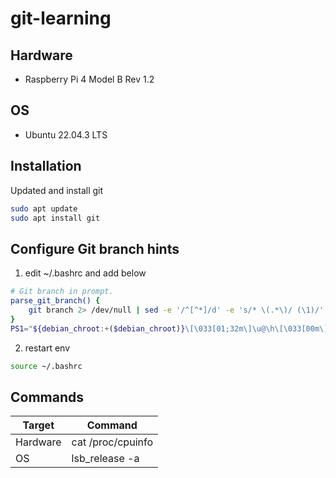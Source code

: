 # git-learning
## Hardware
- Raspberry Pi 4 Model B Rev 1.2

## OS
- Ubuntu 22.04.3 LTS

## Installation
Updated and install git
```sh
sudo apt update
sudo apt install git
```

## Configure Git branch hints
1. edit ~/.bashrc and add below
```sh
# Git branch in prompt.
parse_git_branch() {
    git branch 2> /dev/null | sed -e '/^[^*]/d' -e 's/* \(.*\)/ (\1)/'
}
PS1="${debian_chroot:+($debian_chroot)}\[\033[01;32m\]\u@\h\[\033[00m\]:\[\033[01;34m\]\w\[\033[31m\]\$(parse_git_branch)\[\033[00m\] $ "
```
2. restart env
```sh
source ~/.bashrc
```


## Commands
| Target | Command |
| ------ | ------ |
| Hardware | cat /proc/cpuinfo |
| OS | lsb_release -a |

